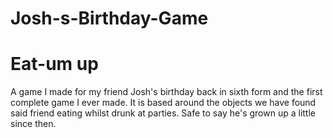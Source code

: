 # Josh-s-Birthday-Game

<h1>Eat-um up</h1>

<p>A game I made for my friend Josh's birthday back in sixth form and the first complete game I ever made. 
It is based around the objects we have found said friend eating whilst drunk at parties. Safe to say he's grown up
a little since then.</p>
